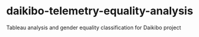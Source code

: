 # daikibo-telemetry-equality-analysis
Tableau analysis and gender equality classification for Daikibo project
